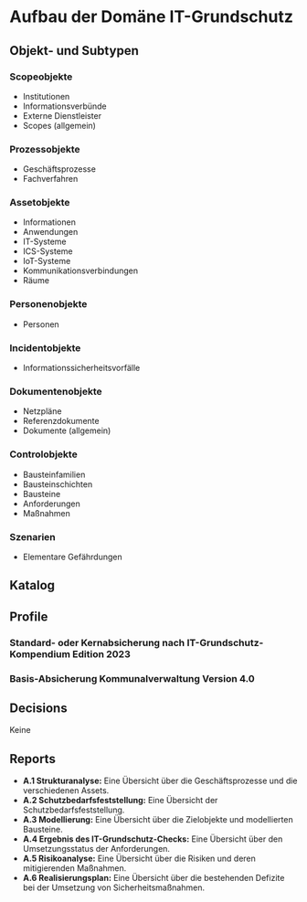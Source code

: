 # Aufbau der Domäne IT-Grundschutz

## Objekt- und Subtypen

### Scopeobjekte

- Institutionen
- Informationsverbünde
- Externe Dienstleister
- Scopes (allgemein)

### Prozessobjekte

- Geschäftsprozesse
- Fachverfahren

### Assetobjekte

- Informationen
- Anwendungen
- IT-Systeme
- ICS-Systeme
- IoT-Systeme
- Kommunikationsverbindungen
- Räume

### Personenobjekte

- Personen

### Incidentobjekte

- Informationssicherheitsvorfälle

### Dokumentenobjekte

- Netzpläne
- Referenzdokumente
- Dokumente (allgemein)

### Controlobjekte

- Bausteinfamilien
- Bausteinschichten
- Bausteine
- Anforderungen
- Maßnahmen

### Szenarien

- Elementare Gefährdungen

## Katalog

## Profile

### Standard- oder Kernabsicherung nach IT-Grundschutz-Kompendium Edition 2023

### Basis-Absicherung Kommunalverwaltung Version 4.0

## Decisions

Keine

## Reports

- **A.1 Strukturanalyse:** Eine Übersicht über die Geschäftsprozesse und die verschiedenen Assets.
- **A.2 Schutzbedarfsfeststellung:** Eine Übersicht der Schutzbedarfsfeststellung.
- **A.3 Modellierung:** Eine Übersicht über die Zielobjekte und modellierten Bausteine.
- **A.4 Ergebnis des IT-Grundschutz-Checks:** Eine Übersicht über den Umsetzungsstatus der Anforderungen.
- **A.5 Risikoanalyse:** Eine Übersicht über die Risiken und deren mitigierenden Maßnahmen.
- **A.6 Realisierungsplan:** Eine Übersicht über die bestehenden Defizite bei der Umsetzung von Sicherheitsmaßnahmen.
